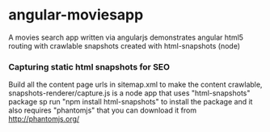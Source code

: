 angular-moviesapp
=================

A movies search app written via angularjs demonstrates angular html5 routing with crawlable snapshots created with html-snapshots (node)

### Capturing static html snapshots for SEO

Build all the content page urls in sitemap.xml to make the content crawlable, snapshots-renderer/capture.js is a node app that uses "html-snapshots" package sp run "npm install html-snapshots" to install the package and it also requires "phantomjs" that you can download it from http://phantomjs.org/
